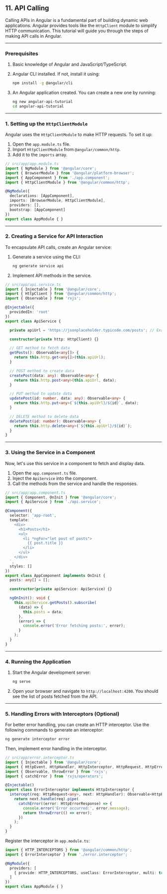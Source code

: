 ## 11. API Calling

Calling APIs in Angular is a fundamental part of building dynamic web applications. Angular provides tools like the `HttpClient` module to simplify HTTP communication. This tutorial will guide you through the steps of making API calls in Angular.

---

### Prerequisites
1. Basic knowledge of Angular and JavaScript/TypeScript.
2. Angular CLI installed. If not, install it using:
   ```bash
   npm install -g @angular/cli
   ```

3. An Angular application created. You can create a new one by running:
   ```bash
   ng new angular-api-tutorial
   cd angular-api-tutorial
   ```

---

### 1. Setting up the `HttpClientModule`

Angular uses the `HttpClientModule` to make HTTP requests. To set it up:

1. Open the `app.module.ts` file.
2. Import `HttpClientModule` from `@angular/common/http`.
3. Add it to the `imports` array.

```typescript
// src/app/app.module.ts
import { NgModule } from '@angular/core';
import { BrowserModule } from '@angular/platform-browser';
import { AppComponent } from './app.component';
import { HttpClientModule } from '@angular/common/http';

@NgModule({
  declarations: [AppComponent],
  imports: [BrowserModule, HttpClientModule],
  providers: [],
  bootstrap: [AppComponent]
})
export class AppModule { }
```

---

### 2. Creating a Service for API Interaction

To encapsulate API calls, create an Angular service:

1. Generate a service using the CLI:
   ```bash
   ng generate service api
   ```

2. Implement API methods in the service.

```typescript
// src/app/api.service.ts
import { Injectable } from '@angular/core';
import { HttpClient } from '@angular/common/http';
import { Observable } from 'rxjs';

@Injectable({
  providedIn: 'root'
})
export class ApiService {

  private apiUrl = 'https://jsonplaceholder.typicode.com/posts'; // Example API URL

  constructor(private http: HttpClient) {}

  // GET method to fetch data
  getPosts(): Observable<any[]> {
    return this.http.get<any[]>(this.apiUrl);
  }

  // POST method to create data
  createPost(data: any): Observable<any> {
    return this.http.post<any>(this.apiUrl, data);
  }

  // PUT method to update data
  updatePost(id: number, data: any): Observable<any> {
    return this.http.put<any>(`${this.apiUrl}/${id}`, data);
  }

  // DELETE method to delete data
  deletePost(id: number): Observable<any> {
    return this.http.delete<any>(`${this.apiUrl}/${id}`);
  }
}
```

---

### 3. Using the Service in a Component

Now, let's use this service in a component to fetch and display data.

1. Open the `app.component.ts` file.
2. Inject the `ApiService` into the component.
3. Call the methods from the service and handle the responses.

```typescript
// src/app/app.component.ts
import { Component, OnInit } from '@angular/core';
import { ApiService } from './api.service';

@Component({
  selector: 'app-root',
  template: `
    <div>
      <h1>Posts</h1>
      <ul>
        <li *ngFor="let post of posts">
          {{ post.title }}
        </li>
      </ul>
    </div>
  `,
  styles: []
})
export class AppComponent implements OnInit {
  posts: any[] = [];

  constructor(private apiService: ApiService) {}

  ngOnInit(): void {
    this.apiService.getPosts().subscribe(
      (data) => {
        this.posts = data;
      },
      (error) => {
        console.error('Error fetching posts:', error);
      }
    );
  }
}
```

---

### 4. Running the Application

1. Start the Angular development server:
   ```bash
   ng serve
   ```

2. Open your browser and navigate to `http://localhost:4200`. You should see the list of posts fetched from the API.

---

### 5. Handling Errors with Interceptors (Optional)

For better error handling, you can create an HTTP interceptor. Use the following commands to generate an interceptor:
```bash
ng generate interceptor error
```

Then, implement error handling in the interceptor.

```typescript
// src/app/error.interceptor.ts
import { Injectable } from '@angular/core';
import { HttpEvent, HttpHandler, HttpInterceptor, HttpRequest, HttpErrorResponse } from '@angular/common/http';
import { Observable, throwError } from 'rxjs';
import { catchError } from 'rxjs/operators';

@Injectable()
export class ErrorInterceptor implements HttpInterceptor {
  intercept(req: HttpRequest<any>, next: HttpHandler): Observable<HttpEvent<any>> {
    return next.handle(req).pipe(
      catchError((error: HttpErrorResponse) => {
        console.error('Error occurred:', error.message);
        return throwError(() => error);
      })
    );
  }
}
```

Register the interceptor in `app.module.ts`:

```typescript
import { HTTP_INTERCEPTORS } from '@angular/common/http';
import { ErrorInterceptor } from './error.interceptor';

@NgModule({
  providers: [
    { provide: HTTP_INTERCEPTORS, useClass: ErrorInterceptor, multi: true }
  ]
})
export class AppModule { }
```
